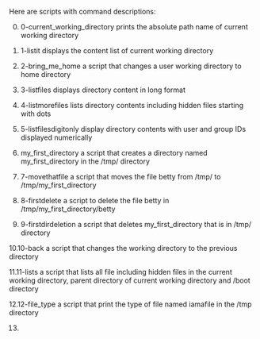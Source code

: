 Here are scripts with command descriptions:

0. 0-current_working_directory
prints the absolute path name of current working directory

1. 1-listit
displays the content list of current working directory

2. 2-bring_me_home
a script that changes a user working directory to home directory

3. 3-listfiles
displays directory content in long format

4. 4-listmorefiles
lists directory contents including hidden files starting with dots

5. 5-listfilesdigitonly
display directory contents with user and group IDs displayed numerically

6. my_first_directory
a script that creates a directory named my_first_directory in the /tmp/ directory

7. 7-movethatfile
a script that moves the file betty from /tmp/ to /tmp/my_first_directory 

8. 8-firstdelete
a script to delete the file betty in /tmp/my_first_directory/betty

9. 9-firstdirdeletion
a script that deletes my_first_directory that is in /tmp/ directory

10.10-back
a script that changes the working directory to the previous directory

11.11-lists
a script that lists all file including hidden files in the current working directory, parent directory of current working directory and /boot directory

12.12-file_type
a script that print the type of file named iamafile in the /tmp directory

13. 
